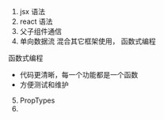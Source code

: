 1. jsx 语法
2. react 语法
3. 父子组件通信
4. 单向数据流 混合其它框架使用， 函数式编程

函数式编程
  - 代码更清晰，每一个功能都是一个函数
  - 方便测试和维护
5. PropTypes
6. 